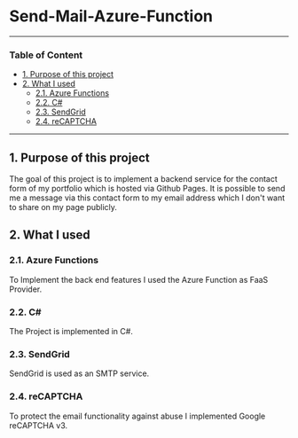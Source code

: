 # Send-Mail-Azure-Function

---

### Table of Content

* [1. Purpose of this project](#1.)
* [2. What I used](#2.)
    * [2.1. Azure Functions](#2.1.)
    * [2.2. C#](#2.2.)
    * [2.3. SendGrid](#2.3.)
    * [2.4. reCAPTCHA](#2.4.)

---

<a name="1."></a>
## 1. Purpose of this project

The goal of this project is to implement a backend service for the contact form of my portfolio which is hosted via Github Pages. It is possible to send me a message via this contact form to my email address which I don't want to share on my page publicly. 

<a name="2."></a>
## 2. What I used

<a name="2.1."></a>
### 2.1. Azure Functions

To Implement the back end features I used the Azure Function as FaaS Provider.

<a name="2.2."></a>
### 2.2. C#

The Project is implemented in C#.

<a name="2.3."></a>
### 2.3. SendGrid

SendGrid is used as an SMTP service.

<a name="2.4."></a>
### 2.4. reCAPTCHA

To protect the email functionality against abuse I implemented Google reCAPTCHA v3. 